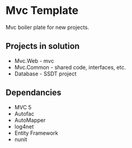 # Mvc Template #

Mvc boiler plate for new projects.

## Projects in solution ##

* Mvc.Web - mvc
* Mvc.Common - shared code, interfaces, etc.
* Database - SSDT project
 
## Dependancies ##
 
 * MVC 5
 * Autofac
 * AutoMapper
 * log4net
 * Entity Framework
 * nunit


